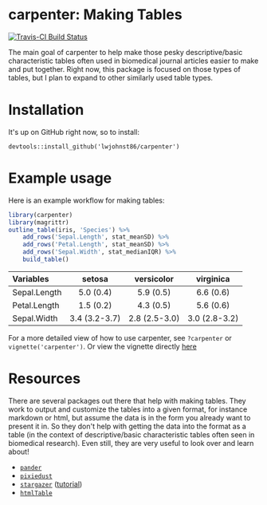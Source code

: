 
<!-- README.md is generated from README.Rmd. Please edit that file -->
carpenter: Making Tables
========================

[![Travis-CI Build Status](https://travis-ci.org/lwjohnst86/carpenter.svg?branch=master)](https://travis-ci.org/lwjohnst86/carpenter)

The main goal of carpenter to help make those pesky descriptive/basic characteristic tables often used in biomedical journal articles easier to make and put together. Right now, this package is focused on those types of tables, but I plan to expand to other similarly used table types.

Installation
============

It's up on GitHub right now, so to install:

    devtools::install_github('lwjohnst86/carpenter')

Example usage
=============

Here is an example workflow for making tables:

``` r
library(carpenter)
library(magrittr)
outline_table(iris, 'Species') %>% 
    add_rows('Sepal.Length', stat_meanSD) %>%
    add_rows('Petal.Length', stat_meanSD) %>%
    add_rows('Sepal.Width', stat_medianIQR) %>% 
    build_table() 
```

| Variables    |     setosa    |   versicolor  |   virginica   |
|:-------------|:-------------:|:-------------:|:-------------:|
| Sepal.Length |   5.0 (0.4)   |   5.9 (0.5)   |   6.6 (0.6)   |
| Petal.Length |   1.5 (0.2)   |   4.3 (0.5)   |   5.6 (0.6)   |
| Sepal.Width  | 3.4 (3.2-3.7) | 2.8 (2.5-3.0) | 3.0 (2.8-3.2) |

For a more detailed view of how to use carpenter, see `?carpenter` or `vignette('carpenter')`. Or view the vignette directly [here](https://htmlpreview.github.io/?https://github.com/lwjohnst86/carpenter/blob/master/vignettes/carpenter.html)

Resources
=========

There are several packages out there that help with making tables. They work to output and customize the tables into a given format, for instance markdown or html, but assume the data is in the form you already want to present it in. So they don't help with getting the data into the format as a table (in the context of descriptive/basic characteristic tables often seen in biomedical research). Even still, they are very useful to look over and learn about!

-   [`pander`](http://rapporter.github.io/pander/)
-   [`pixiedust`](https://cran.r-project.org/web/packages/pixiedust/vignettes/pixiedust.html)
-   [`stargazer`](https://cran.r-project.org/web/packages/stargazer/index.html) ([tutorial](http://jakeruss.com/cheatsheets/stargazer.html))
-   [`htmlTable`](https://cran.r-project.org/web/packages/htmlTable/index.html)
